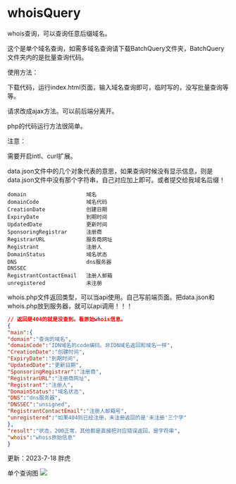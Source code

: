 # whoisQuery

whois查询，可以查询任意后缀域名。

这个是单个域名查询，如需多域名查询请下载BatchQuery文件夹，BatchQuery文件夹内的是批量查询代码。

使用方法：

下载代码，运行index.html页面，输入域名查询即可，临时写的，没写批量查询等等。

请求改成ajax方法。可以前后端分离开。

php的代码运行方法很简单。

注意：

需要开启intl、curl扩展。

data.json文件中的几个对象代表的意思，如果查询时候没有显示信息，则是data.json文件中没有那个字符串，自己对应加上即可。或者提交给我域名后缀！
``` 
domain                   域名
domainCode               域名代码
CreationDate             创建日期
ExpiryDate               到期时间
UpdatedDate              更新时间
SponsoringRegistrar      注册商
RegistrarURL             服务商网址
Registrant               注册人
DomainStatus             域名状态
DNS                      dns服务器
DNSSEC
RegistrantContactEmail   注册人邮箱
unregistered             未注册
```

whois.php文件返回类型，可以当api使用。自己写前端页面。把data.json和whois.php放到服务器，就可以api调用！！！

``` json
// 返回是404的就是没查到。看原始whois信息。
{
"main":{
"domain":"查询的域名",
"domainCode":"IDN域名的code编码。非IDN域名返回和域名一样",
"CreationDate":"创建时间",
"ExpiryDate":"到期时间",
"UpdatedDate":"更新日期",
"SponsoringRegistrar":"注册商",
"RegistrarURL":"注册商网址",
"Registrant":"注册人",
"DomainStatus":"域名状态",
"DNS":"dns服务器",
"DNSSEC":"unsigned",
"RegistrantContactEmail":"注册人邮箱号",
"unregistered":"如果404则已经注册，未注册返回的是'未注册'三个字"
},
"result":"状态，200正常，其他都是直接把对应错误返回，是字符串",
"whois":"whois原始信息"
}
```



更新：2023-7-18 胖虎

单个查询图
![](https://cdnjson.com/images/2023/07/18/whois.png)
